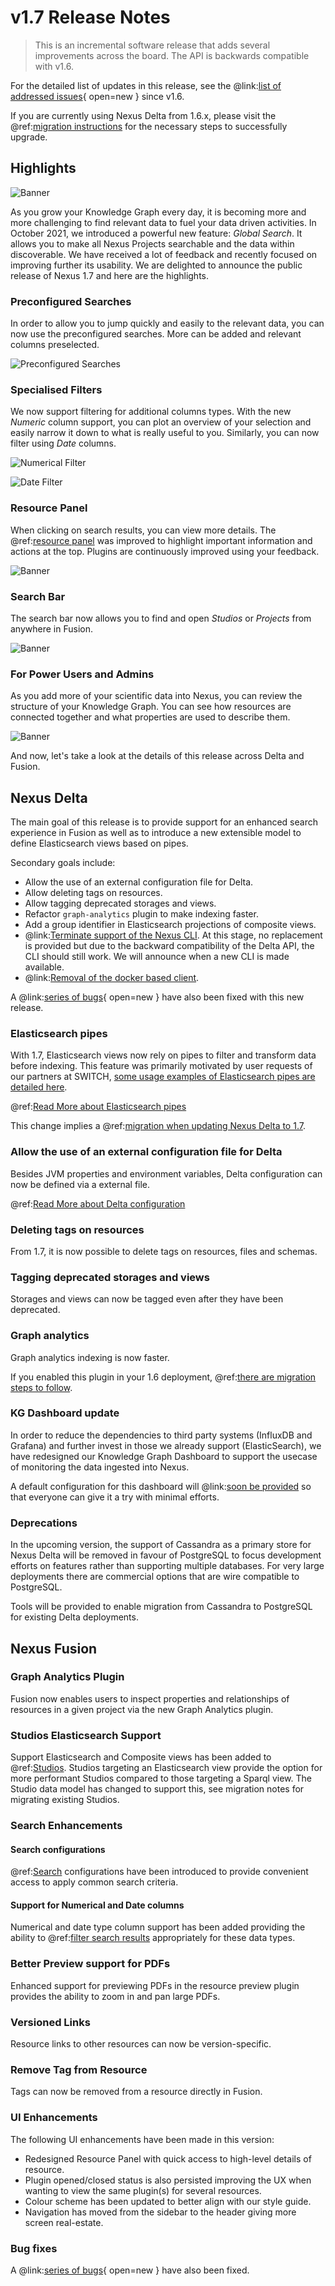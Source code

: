 # v1.7 Release Notes

> This is an incremental software release that adds several improvements across the board. The API is backwards
> compatible with v1.6.

For the detailed list of updates in this release, see the
@link:[list of addressed issues](https://github.com/BlueBrain/nexus/issues?q=is%3Aissue+is%3Aclosed+closed%3A2021-10-14..2022-03-14+){ open=new }
since v1.6.

If you are currently using Nexus Delta from 1.6.x, please
visit the @ref:[migration instructions](v1.6-to-v1.7-migration.md) for the necessary steps to successfully upgrade.

## Highlights

![Banner](../assets/v1.7.x/BBP_Nexus-v1.7-Banner.jpg)

As you grow your Knowledge Graph every day, it is becoming more and more challenging to find relevant data to fuel your 
data driven activities. In October 2021, we introduced a powerful new feature: *Global Search*. It allows you to make all 
Nexus Projects searchable and the data within discoverable. We have received a lot of feedback and recently focused on 
improving further its usability. We are delighted to announce the public release of Nexus 1.7 and here are the highlights.

### Preconfigured Searches

In order to allow you to jump quickly and easily to the relevant data, you can now use the preconfigured searches.
More can be added and relevant columns preselected.

![Preconfigured Searches](../assets/v1.7.x/1.preconfigured-searches.png)

### Specialised Filters

We now support filtering for additional columns types.
With the new *Numeric* column support, you can plot an overview of your selection and easily narrow it down to what is 
really useful to you. Similarly, you can now filter using *Date* columns.

![Numerical Filter](../assets/v1.7.x/2a.numerical-filter-small.png)

![Date Filter](../assets/v1.7.x/2b.date-filter-small.png)

### Resource Panel

When clicking on search results, you can view more details.
The @ref:[resource panel](../fusion/project.md#resource-panel)
was improved to highlight important information and actions at the top.
Plugins are continuously improved using your feedback.

![Banner](../assets/v1.7.x/3.resource-panel.png)

### Search Bar

The search bar now allows you to find and open *Studios* or *Projects* from anywhere in Fusion.

![Banner](../assets/v1.7.x/4.search-bar.png)

### For Power Users and Admins

As you add more of your scientific data into Nexus, you can review the structure of your Knowledge Graph.
You can see how resources are connected together and what properties are used to describe them.

![Banner](../assets/v1.7.x/5.power-user-and-admins-graph-analytics.png)

And now, let's take a look at the details of this release across Delta and Fusion.

## Nexus Delta

The main goal of this release is to provide support for an enhanced search experience in Fusion as well as to introduce
a new extensible model to define Elasticsearch views based on pipes.

Secondary goals include:

- Allow the use of an external configuration file for Delta.
- Allow deleting tags on resources.
- Allow tagging deprecated storages and views.
- Refactor `graph-analytics` plugin to make indexing faster.
- Add a group identifier in Elasticsearch projections of composite views.
- @link:[Terminate support of the Nexus CLI](https://bluebrainnexus.io/v1.5.x/docs/utilities/index.html#nexus-cli). At this stage, no replacement is provided but due to the backward compatibility of the Delta API, the CLI should still work. We will announce when a new CLI is made available.
- @link:[Removal of the docker based client](https://bluebrainnexus.io/v1.5.x/docs/utilities/projections.html). 

A @link:[series of bugs](https://github.com/BlueBrain/nexus/issues?page=1&q=is%3Aissue+is%3Aclosed+closed%3A2021-10-14..2022-03-08+label%3Abug+label%3Adelta){ open=new } have also been fixed with this new release.

### Elasticsearch pipes

With 1.7, Elasticsearch views now rely on pipes to filter and transform data before indexing.
This feature was primarily motivated by user requests of our partners at SWITCH, [some usage examples of Elasticsearch pipes are detailed here](https://github.com/BlueBrain/nexus/issues/2549).

@ref:[Read More about Elasticsearch pipes](../delta/api/views/elasticsearch-view-api.md)

This change implies a @ref:[migration when updating Nexus Delta to 1.7](v1.6-to-v1.7-migration.md).

### Allow the use of an external configuration file for Delta

Besides JVM properties and environment variables, Delta configuration can now be defined via a external file.

@ref:[Read More about Delta configuration](../getting-started/running-nexus/configuration/index.md)

### Deleting tags on resources

From 1.7, it is now possible to delete tags on resources, files and schemas.

### Tagging deprecated storages and views

Storages and views can now be tagged even after they have been deprecated.

### Graph analytics

Graph analytics indexing is now faster.

If you enabled this plugin in your 1.6 deployment, @ref:[there are migration steps to follow](v1.6-to-v1.7-migration.md).

### KG Dashboard update

In order to reduce the dependencies to third party systems (InfluxDB and Grafana) and further invest in those we already support (ElasticSearch), we have redesigned our Knowledge Graph Dashboard to support the usecase of monitoring the data ingested into Nexus.

A default configuration for this dashboard will @link:[soon be provided](https://github.com/BlueBrain/nexus/issues/3145) so that everyone can give it a try with minimal efforts.

### Deprecations

In the upcoming version, the support of Cassandra as a primary store for Nexus Delta will be removed in favour of PostgreSQL to focus development efforts on features rather than supporting multiple databases. 
For very large deployments there are commercial options that are wire compatible to PostgreSQL.

Tools will be provided to enable migration from Cassandra to PostgreSQL for existing Delta deployments.

## Nexus Fusion

### Graph Analytics Plugin
Fusion now enables users to inspect properties and relationships of resources in a given project via the new Graph Analytics plugin.

### Studios Elasticsearch Support
Support Elasticsearch and Composite views has been added to @ref:[Studios](../fusion/studio.md). 
Studios targeting an Elasticsearch view provide the option for more performant Studios compared to those targeting a 
Sparql view. The Studio data model has changed to support this, see migration notes for migrating existing Studios.

### Search Enhancements

#### Search configurations
@ref:[Search](../fusion/search.md) configurations have been introduced to provide convenient access to apply common search criteria.

#### Support for Numerical and Date columns
Numerical and date type column support has been added providing the ability to @ref:[filter search results](../fusion/search.md#filtering) appropriately for these data types.


### Better Preview support for PDFs
Enhanced support for previewing PDFs in the resource preview plugin provides the ability to zoom in and pan large PDFs.

### Versioned Links
Resource links to other resources can now be version-specific.

### Remove Tag from Resource
Tags can now be removed from a resource directly in Fusion.

### UI Enhancements
The following UI enhancements have been made in this version:

- Redesigned Resource Panel with quick access to high-level details of resource. 
- Plugin opened/closed status is also persisted improving the UX when wanting to view the same plugin(s) for several resources.
- Colour scheme has been updated to better align with our style guide.
- Navigation has moved from the sidebar to the header giving more screen real-estate.

### Bug fixes

A @link:[series of bugs](https://github.com/BlueBrain/nexus/issues?page=1&q=is%3Aissue+is%3Aclosed+closed%3A2021-10-14..2022-03-14+label%3Abug+label%3Afusion){ open=new } have also been fixed.

